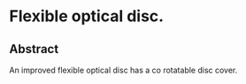 # Flexible optical disc.

## Abstract
An improved flexible optical disc has a co rotatable disc cover.